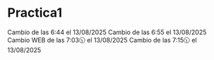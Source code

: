 # Practica1
Cambio de las 6:44 el 13/08/2025
Cambio de las 6:55 el 13/08/2025
Cambio WEB de las 7:03🕥 el 13/08/2025
Cambio de las 7:15🕥 el 13/08/2025
